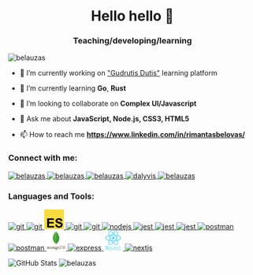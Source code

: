 <h1 align="center">Hello hello 🎅</h1>
<h3 align="center">Teaching/developing/learning</h3>

<p align="left"> <img src="https://komarev.com/ghpvc/?username=belauzas&label=Profile%20views&color=0e75b6&style=flat" alt="belauzas" /> </p>

- 🔭 I’m currently working on ["Gudrutis Dutis"](https://gudrutisdutis.lt/) learning platform

- 🌱 I’m currently learning **Go**, **Rust**

- 👯 I’m looking to collaborate on **Complex UI/Javascript**

- 💬 Ask me about **JavaScript, Node.js, CSS3, HTML5**

- 📫 How to reach me **https://www.linkedin.com/in/rimantasbelovas/**

<h3 align="left">Connect with me:</h3>
<p align="left">
    <a href="https://linkedin.com/in/rimantasbelovas/" target="blank">
        <img align="center" src="https://raw.githubusercontent.com/rahuldkjain/github-profile-readme-generator/master/src/images/icons/Social/linked-in-alt.svg" alt="belauzas" height="30" width="30" />
    </a>
    <a href="https://discord.gg/dRwW4rw" target="blank">
        <img align="center" src="https://seeklogo.com/images/D/discord-color-logo-E5E6DFEF80-seeklogo.com.png" alt="belauzas" height="30" width="39" />
    </a>
    <a href="https://www.youtube.com/c/RimantasBelovas" target="blank">
        <img align="center" src="https://www.iconpacks.net/icons/2/free-youtube-logo-icon-2431-thumb.png" alt="belauzas" height="40" width="40" />
    </a>
    <a href="https://www.codewars.com/users/belauzas" target="blank">
        <img align="center" src="https://www.codewars.com/assets/logos/logo-61192cf7c75904d495e7ad69695fbf0bffd965bc3e17ac60f6c6b475304db09d.svg" alt="dalyvis" height="30" width="30" />
    </a>
    <a href="https://twitter.com/belauzas" target="blank">
        <img align="center" src="https://raw.githubusercontent.com/rahuldkjain/github-profile-readme-generator/master/src/images/icons/Social/twitter.svg" alt="belauzas" height="30" width="30" />
    </a>
</p>

<h3 align="left">Languages and Tools:</h3>
<p align="left">
    <a href="https://html.spec.whatwg.org/" target="_blank">
        <img src="https://upload.wikimedia.org/wikipedia/commons/thumb/2/21/Devicon-html5-plain-wordmark.svg/640px-Devicon-html5-plain-wordmark.svg.png" alt="git" width="40" height="40"/>
    </a>
    <a href="https://www.w3.org/Style/CSS/Overview.en.html" target="_blank">
        <img src="https://upload.wikimedia.org/wikipedia/commons/thumb/d/d5/CSS3_logo_and_wordmark.svg/363px-CSS3_logo_and_wordmark.svg.png" alt="git" width="30" height="40"/>
    </a>
    <a href="https://developer.mozilla.org/en-US/docs/Web/JavaScript" target="_blank">
        <img src="https://raw.githubusercontent.com/wingsuitist/ecmascript-logo/master/es-ecmascript-logo.png" alt="git" width="40" height="40"/>
    </a>
    <a href="https://git-scm.com/" target="_blank">
        <img src="https://www.vectorlogo.zone/logos/git-scm/git-scm-icon.svg" alt="git" width="40" height="40"/>
    </a>
    <a href="https://github.com/" target="_blank">
        <img src="https://github.githubassets.com/images/modules/logos_page/GitHub-Mark.png" alt="git" width="40" height="40"/>
    </a>
    <a href="https://nodejs.org" target="_blank">
        <img src="https://nodejs.org/static/images/logos/nodejs-new-pantone-black.svg" alt="nodejs" width="60" height="40"/>
    </a>
    <a href="https://jestjs.io" target="_blank">
        <img src="https://www.vectorlogo.zone/logos/jestjsio/jestjsio-icon.svg" alt="jest" width="40" height="40"/>
    </a>
    <a href="https://www.php.net/" target="_blank">
        <img src="https://www.php.net/images/logos/php-logo.svg" alt="jest" width="40" height="40"/>
    </a>
    <a href="https://www.mysql.com/" target="_blank">
        <img src="https://labs.mysql.com/common/logos/mysql-logo.svg?v2" alt="jest" width="40" height="40"/>
    </a>
    <a href="https://postman.com" target="_blank">
        <img src="https://www.vectorlogo.zone/logos/getpostman/getpostman-icon.svg" alt="postman" width="40" height="40"/>
    </a>
    <a href="https://insomnia.rest/" target="_blank">
        <img src="https://seeklogo.com/images/I/insomnia-logo-A35E09EB19-seeklogo.com.png" alt="postman" width="40" height="40"/>
    </a>
    <a href="https://www.mongodb.com/" target="_blank">
        <img src="https://raw.githubusercontent.com/devicons/devicon/master/icons/mongodb/mongodb-original-wordmark.svg" alt="mongodb" width="40" height="40"/>
    </a>
    <a href="https://expressjs.com" target="_blank">
        <img src="https://w7.pngwing.com/pngs/925/447/png-transparent-express-js-node-js-javascript-mongodb-node-js-text-trademark-logo.png" alt="express" width="40" height="40"/>
    </a>
    <a href="https://reactjs.org/" target="_blank">
        <img src="https://raw.githubusercontent.com/devicons/devicon/master/icons/react/react-original-wordmark.svg" alt="react" width="40" height="40"/>
    </a>
    <a href="https://nextjs.org/" target="_blank">
        <img src="https://upload.wikimedia.org/wikipedia/commons/thumb/8/8e/Nextjs-logo.svg/311px-Nextjs-logo.svg.png" alt="nextjs" width="70" height="40"/>
    </a>
</p>

<!-- <h3 align="left">Future:</h3>
<p align="left">
    <a href="https://aws.amazon.com/amplify/" target="_blank">
        <img src="https://docs.amplify.aws/assets/logo-dark.svg" alt="amplify" width="40" height="40"/>
    </a>
    <a href="https://aws.amazon.com" target="_blank">
        <img src="https://raw.githubusercontent.com/devicons/devicon/master/icons/amazonwebservices/amazonwebservices-original-wordmark.svg" alt="aws" width="40" height="40"/>
    </a>
    <a href="https://www.docker.com/" target="_blank">
        <img src="https://raw.githubusercontent.com/devicons/devicon/master/icons/docker/docker-original-wordmark.svg" alt="docker" width="40" height="40"/>
    </a>
    <a href="https://firebase.google.com/" target="_blank">
        <img src="https://www.vectorlogo.zone/logos/firebase/firebase-icon.svg" alt="firebase" width="40" height="40"/>
    </a>
    <a href="https://www.gatsbyjs.com/" target="_blank">
        <img src="https://www.vectorlogo.zone/logos/gatsbyjs/gatsbyjs-icon.svg" alt="gatsby" width="40" height="40"/>
    </a>
    <a href="https://graphql.org" target="_blank">
        <img src="https://www.vectorlogo.zone/logos/graphql/graphql-icon.svg" alt="graphql" width="40" height="40"/>
    </a>
    <a href="https://github.com/puppeteer/puppeteer" target="_blank">
        <img src="https://www.vectorlogo.zone/logos/pptrdev/pptrdev-official.svg" alt="puppeteer" width="40" height="40"/>
    </a>
    <a href="https://reactnative.dev/" target="_blank">
        <img src="https://reactnative.dev/img/header_logo.svg" alt="reactnative" width="40" height="40"/>
    </a>
    <a href="https://redux.js.org" target="_blank">
        <img src="https://raw.githubusercontent.com/devicons/devicon/master/icons/redux/redux-original.svg" alt="redux" width="40" height="40"/>
    </a>
    <a href="https://svelte.dev" target="_blank">
        <img src="https://upload.wikimedia.org/wikipedia/commons/1/1b/Svelte_Logo.svg" alt="svelte" width="40" height="40"/>
    </a>
    <a href="https://tailwindcss.com/" target="_blank">
        <img src="https://www.vectorlogo.zone/logos/tailwindcss/tailwindcss-icon.svg" alt="tailwind" width="40" height="40"/>
    </a>
    <a href="https://www.typescriptlang.org/" target="_blank">
        <img src="https://raw.githubusercontent.com/devicons/devicon/master/icons/typescript/typescript-original.svg" alt="typescript" width="40" height="40"/>
    </a>
</p> -->

<p align="left">
    <img src="https://github-readme-stats.vercel.app/api?username=belauzas&show_icons=true&count_private=true" alt="GitHub Stats">
    <img src="https://github-readme-stats.vercel.app/api/top-langs?username=belauzas&show_icons=true&locale=en&layout=compact" alt="belauzas" />
</p>

<!--

Here are some ideas to get you started:

- 🔭 I’m currently working on ...
- 🌱 I’m currently learning ...
- 👯 I’m looking to collaborate on ...
- 🤔 I’m looking for help with ...
- 💬 Ask me about ...
- 📫 How to reach me: ...
- 😄 Pronouns: ...
- ⚡ Fun fact: ...
-->
